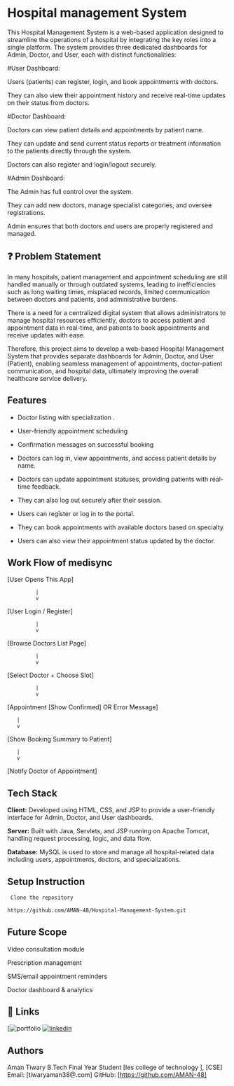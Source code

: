 # Hospital management System


This Hospital Management System is a web-based application designed to streamline the operations of a hospital by integrating the key roles into a single platform. The system provides three dedicated dashboards for Admin, Doctor, and User, each with distinct functionalities:

#User Dashboard:

Users (patients) can register, login, and book appointments with doctors.

They can also view their appointment history and receive real-time updates on their status from doctors.


#Doctor Dashboard:

Doctors can view patient details and appointments by patient name.

They can update and send current status reports or treatment information to the patients directly through the system.

Doctors can also register and login/logout securely.


#Admin Dashboard:

The Admin has full control over the system.

They can add new doctors, manage specialist categories, and oversee registrations.

Admin ensures that both doctors and users are properly registered and managed.



## ❓ Problem Statement

 In many hospitals, patient management and appointment scheduling are still handled manually or through outdated systems, leading to inefficiencies such as long waiting times, misplaced records, limited communication between doctors and patients, and administrative burdens.

There is a need for a centralized digital system that allows administrators to manage hospital resources efficiently, doctors to access patient and appointment data in real-time, and patients to book appointments and receive updates with ease.

Therefore, this project aims to develop a web-based Hospital Management System that provides separate dashboards for Admin, Doctor, and User (Patient), enabling seamless management of appointments, doctor-patient communication, and hospital data, ultimately improving the overall healthcare service delivery.


## Features

- Doctor listing with specialization .
- User-friendly appointment scheduling

- Confirmation messages on successful booking
- Doctors can log in, view appointments, and access patient details by name.

- Doctors can update appointment statuses, providing patients with real-time feedback.

- They can also log out securely after their session. 

- Users can register or log in to the portal.

- They can book appointments with available doctors based on specialty.

- Users can also view their appointment status updated by the doctor.
## Work Flow of medisync

[User Opens This  App]

             |
             v
   [User Login / Register]

             |
             v
   [Browse Doctors List Page]

             |
             v
 [Select Doctor + Choose Slot]

             |
             v

[Appointment     [Show
 Confirmed] OR   Error Message]
 
       |
       v
[Show Booking Summary to Patient]

       |
       v
 [Notify Doctor of Appointment]


## Tech Stack

**Client:**  Developed using HTML, CSS, and JSP to provide a user-friendly interface for Admin, Doctor, and User dashboards.

**Server:** Built with Java, Servlets, and JSP running on Apache Tomcat, handling request processing, logic, and data flow.

**Database:** MySQL is used to store and manage all hospital-related data including users, appointments, doctors, and specializations.






## Setup Instruction


```bash
 Clone the repository

https://github.com/AMAN-48/Hospital-Management-System.git

```
    

## Future Scope

Video consultation module

Prescription management

SMS/email appointment reminders

Doctor dashboard & analytics


## 🔗 Links
[![portfolio](https://mywebsitesportfolio.netlify.app/ )
[![linkedin](https://img.shields.io/badge/linkedin-0A66C2?style=for-the-badge&logo=linkedin&logoColor=white)](https://www.linkedin.com/in/aman-tiwary-ab4262271)

## Authors

Aman Tiwary
B.Tech Final Year Student
[Ies college of technology ], [CSE]
Email: [tiwaryaman38@.com]
GitHub: [https://github.com/AMAN-48]


